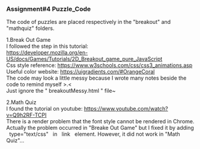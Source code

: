 <h3>Assignment#4 Puzzle_Code</h3>

The code of puzzles are placed respectively in the "breakout" and "mathquiz" folders.

1.Break Out Game
<br>I followed the step in this tutorial:
<br>https://developer.mozilla.org/en-US/docs/Games/Tutorials/2D_Breakout_game_pure_JavaScript 
<br>Css style reference: https://www.w3schools.com/css/css3_animations.asp
<br>Useful color website: https://uigradients.com/#OrangeCoral
<br>The code may look a little messy because I wrote many notes beside the code to remind myself  >.<
<br>Just ignore the " breakoutMessy.html " file~



2.Math Quiz
<br>I found the tutorial on youtube: https://www.youtube.com/watch?v=Q9h2RF-TCPI
<br>There is a render problem that the font style cannot be rendered in Chrome. Actually the problem occurred in "Breake Out Game" but I fixed it by adding &nbsp;&nbsp;type="text/css"&nbsp;&nbsp; in &nbsp;&nbsp;link&nbsp;&nbsp; element. However, it did not work in "Math Quiz"... 
